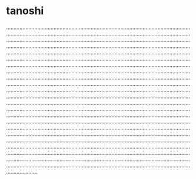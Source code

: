 # tanoshi

.........................................................................................................................................................................................................................................................................................................................................................................................................................................................................................................................................................................................................................................................................................................................................................................................................................................................................................................................................................................................................................................................................................................................................................................................................................................................................................................................................................................................................................................................................................................................................................................................................................................................................................................................................................................................................................................................................................................................................................................................................................................................................................................................................................................................................................................................................................................................................................................................................................................................................................................................................................................................................................................................................................................................................................................................................................................................................................................................................................................................